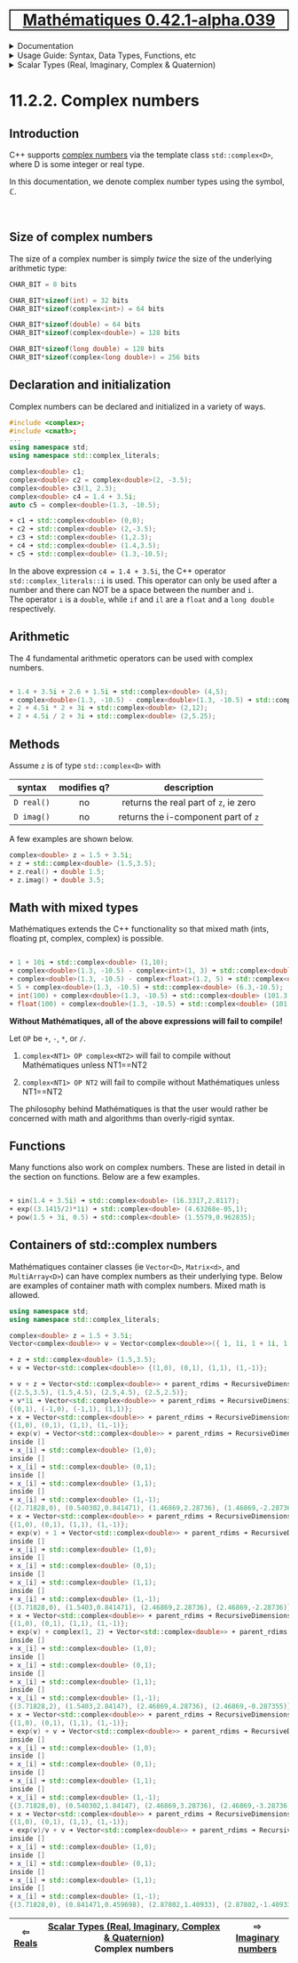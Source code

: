 [<h1 style='border: 2px solid; text-align: center'>Mathématiques 0.42.1-alpha.039</h1>](../../../../README.md)

<details>

<summary>Documentation</summary>

# [Documentation](../../../README.md)<br>
Chapter 1. [License](../../../license/README.md)<br>
Chapter 2. [About](../../../about/README.md)<br>
Chapter 3. [Why?](../../../why/README.md)<br>
Chapter 4. [Objectives](../../../objectives/README.md)<br>
Chapter 5. [Versioning](../../../versioning/README.md)<br>
Chapter 6. [Status & Release Notes](../../../status-release/README.md)<br>
Chapter 7. [Upcoming Development](../../../development-schedule/README.md)<br>
Chapter 8. [Introduction with Examples](../../../intro/README.md)<br>
Chapter 9. [Installation](../../../installation/README.md)<br>
Chapter 10. [Your First Mathématiques Project](../../../first-project/README.md)<br>
Chapter 11. _Usage Guide: Syntax, Data Types, Functions, etc_ <br>
Chapter 12. [Benchmarks](../../../benchmarks/README.md)<br>
Chapter 13. [Tests](../../../test/README.md)<br>
Chapter 14. [Developer Guide: Modifying and Extending Mathématiques](../../../developer-guide/README.md)<br>


</details>



<details>

<summary>Usage Guide: Syntax, Data Types, Functions, etc</summary>

# [11. Usage Guide: Syntax, Data Types, Functions, etc](../../README.md)<br>
11.1. [Usage Guide Notation](../../notation/README.md)<br>
11.2. _Scalar Types (Real, Imaginary, Complex & Quaternion)_ <br>
11.3. [Container Types (Vector, Matrix & MultiArray)](../../multiarrays/README.md)<br>
11.4. [Operators](../../operators/README.md)<br>
11.5. [Functions](../../functions/README.md)<br>
11.6. [Linear Algebra](../../linear-algebra/README.md)<br>
11.7. [Indexing, Masks, and Sorting](../../indexing-sorting/README.md)<br>
11.8. [Ranges and Grids](../../ranges-grids/README.md)<br>
11.9. [Calculus](../../calculus/README.md)<br>
11.10. [Vector Calculus](../../vector-calculus/README.md)<br>
11.11. [MultiArray Calculus](../../tensor-calculus/README.md)<br>
11.12. [Display of Results](../../display/README.md)<br>
11.13. [FILE I/O](../../file-io/README.md)<br>
11.14. [Debug Modes](../../debug/README.md)<br>


</details>



<details>

<summary>Scalar Types (Real, Imaginary, Complex & Quaternion)</summary>

# [11.2. Scalar Types (Real, Imaginary, Complex & Quaternion)](../README.md)<br>
11.2.1. [Reals](../real/README.md)<br>
11.2.2. _Complex numbers_ <br>
11.2.3. [Imaginary numbers](../imaginary/README.md)<br>
11.2.4. [Quaternions](../quaternion/README.md)<br>


</details>



# 11.2.2. Complex numbers



## Introduction
C++ supports [complex numbers](https://mathworld.wolfram.com/ComplexNumber.html) via the template class `std::complex<D>`, where D is some integer or real type. 

In this documentation, we denote complex number types using the symbol, ℂ.

<br>

## Size of complex numbers
The size of a complex number is simply _twice_ the size of the underlying arithmetic type:


```C++
CHAR_BIT = 8 bits

CHAR_BIT*sizeof(int) = 32 bits
CHAR_BIT*sizeof(complex<int>) = 64 bits

CHAR_BIT*sizeof(double) = 64 bits
CHAR_BIT*sizeof(complex<double>) = 128 bits

CHAR_BIT*sizeof(long double) = 128 bits
CHAR_BIT*sizeof(complex<long double>) = 256 bits

```
## Declaration and initialization
Complex numbers can be declared and initialized in a variety of ways.


```C++
#include <complex>;
#include <cmath>;
...
using namespace std;
using namespace std::complex_literals;

complex<double> c1;
complex<double> c2 = complex<double>(2, -3.5);
complex<double> c3(1, 2.3);
complex<double> c4 = 1.4 + 3.5i;
auto c5 = complex<double>(1.3, -10.5);

☀ c1 ➜ std::complex<double> (0,0);
☀ c2 ➜ std::complex<double> (2,-3.5);
☀ c3 ➜ std::complex<double> (1,2.3);
☀ c4 ➜ std::complex<double> (1.4,3.5);
☀ c5 ➜ std::complex<double> (1.3,-10.5);
```
In the above expression `c4 = 1.4 + 3.5i`, the C++ operator `std::complex_literals::i` is used. 
This operator can only be used after a number and there can NOT be a space between the number and `i`.  
The operator `i` is a `double`, while `if` and `il` are a `float` and a `long double` respectively.

## Arithmetic
The 4 fundamental arithmetic operators can be used with complex numbers.
```C++

☀ 1.4 + 3.5i + 2.6 + 1.5i ➜ std::complex<double> (4,5);
☀ complex<double>(1.3, -10.5) - complex<double>(1.3, -10.5) ➜ std::complex<double> (0,0);
☀ 2 + 4.5i * 2 + 3i ➜ std::complex<double> (2,12);
☀ 2 + 4.5i / 2 + 3i ➜ std::complex<double> (2,5.25);

```
## Methods
Assume `z`  is of type `std::complex<D>` with 

| syntax | modifies q? | description | 
| :---: | :---: | :---: | 
| `D real()` | no | returns the real part of `z`, ie zero | 
| `D imag()` | no | returns the i-component part of `z` | 
A few examples are shown below.

```C++
complex<double> z = 1.5 + 3.5i;
☀ z ➜ std::complex<double> (1.5,3.5);
☀ z.real() ➜ double 1.5;
☀ z.imag() ➜ double 3.5;
```
## Math with mixed types
Mathématiques extends the C++ functionality so that mixed math (ints, floating pt, complex<int>, complex<floating pt>) is possible.
```C++

☀ 1 + 10i ➜ std::complex<double> (1,10);
☀ complex<double>(1.3, -10.5) - complex<int>(1, 3) ➜ std::complex<double> (0.3,-13.5);
☀ complex<double>(1.3, -10.5) - complex<float>(1.2, 5) ➜ std::complex<double> (0.1,-15.5);
☀ 5 + complex<double>(1.3, -10.5) ➜ std::complex<double> (6.3,-10.5);
☀ int(100) + complex<double>(1.3, -10.5) ➜ std::complex<double> (101.3,-10.5);
☀ float(100) + complex<double>(1.3, -10.5) ➜ std::complex<double> (101.3,-10.5);

```
**Without Mathématiques, all of the above expressions will fail to compile!**

Let `OP` be `+`, `-`, `*`, or `/`.

1. `complex<NT1> OP complex<NT2>` will fail to compile without Mathématiques unless NT1==NT2

1. `complex<NT1> OP NT2` will fail to compile without Mathématiques unless NT1==NT2


The philosophy behind Mathématiques is that the user would rather be concerned with math and algorithms than overly-rigid syntax.


## Functions

Many functions also work on complex numbers.  These are listed in detail in the section on functions.
Below are a few examples.


```C++

☀ sin(1.4 + 3.5i) ➜ std::complex<double> (16.3317,2.8117);
☀ exp((3.1415/2)*1i) ➜ std::complex<double> (4.63268e-05,1);
☀ pow(1.5 + 3i, 0.5) ➜ std::complex<double> (1.5579,0.962835);

```
## Containers of std::complex numbers

Mathématiques container classes (ie `Vector<D>`, `Matrix<d>`, and `MultiArray<D>`) can have complex numbers as their underlying type.
Below are examples of container math with complex numbers.  Mixed math is allowed.


```C++
using namespace std;
using namespace std::complex_literals;

complex<double> z = 1.5 + 3.5i;
Vector<complex<double>> v = Vector<complex<double>>({ 1, 1i, 1 + 1i, 1 - 1i });

☀ z ➜ std::complex<double> (1.5,3.5);
☀ v ➜ Vector<std::complex<double>> {(1,0), (0,1), (1,1), (1,-1)};

☀ v + z ➜ Vector<std::complex<double>> ☀ parent_rdims ➜ RecursiveDimensions {4};
{(2.5,3.5), (1.5,4.5), (2.5,4.5), (2.5,2.5)};
☀ v*1i ➜ Vector<std::complex<double>> ☀ parent_rdims ➜ RecursiveDimensions {4};
{(0,1), (-1,0), (-1,1), (1,1)};
☀ x ➜ Vector<std::complex<double>> ☀ parent_rdims ➜ RecursiveDimensions {4};
{(1,0), (0,1), (1,1), (1,-1)};
☀ exp(v) ➜ Vector<std::complex<double>> ☀ parent_rdims ➜ RecursiveDimensions {4};
inside []
☀ x_[i] ➜ std::complex<double> (1,0);
inside []
☀ x_[i] ➜ std::complex<double> (0,1);
inside []
☀ x_[i] ➜ std::complex<double> (1,1);
inside []
☀ x_[i] ➜ std::complex<double> (1,-1);
{(2.71828,0), (0.540302,0.841471), (1.46869,2.28736), (1.46869,-2.28736)};
☀ x ➜ Vector<std::complex<double>> ☀ parent_rdims ➜ RecursiveDimensions {4};
{(1,0), (0,1), (1,1), (1,-1)};
☀ exp(v) + 1 ➜ Vector<std::complex<double>> ☀ parent_rdims ➜ RecursiveDimensions {4};
inside []
☀ x_[i] ➜ std::complex<double> (1,0);
inside []
☀ x_[i] ➜ std::complex<double> (0,1);
inside []
☀ x_[i] ➜ std::complex<double> (1,1);
inside []
☀ x_[i] ➜ std::complex<double> (1,-1);
{(3.71828,0), (1.5403,0.841471), (2.46869,2.28736), (2.46869,-2.28736)};
☀ x ➜ Vector<std::complex<double>> ☀ parent_rdims ➜ RecursiveDimensions {4};
{(1,0), (0,1), (1,1), (1,-1)};
☀ exp(v) + complex(1, 2) ➜ Vector<std::complex<double>> ☀ parent_rdims ➜ RecursiveDimensions {4};
inside []
☀ x_[i] ➜ std::complex<double> (1,0);
inside []
☀ x_[i] ➜ std::complex<double> (0,1);
inside []
☀ x_[i] ➜ std::complex<double> (1,1);
inside []
☀ x_[i] ➜ std::complex<double> (1,-1);
{(3.71828,2), (1.5403,2.84147), (2.46869,4.28736), (2.46869,-0.287355)};
☀ x ➜ Vector<std::complex<double>> ☀ parent_rdims ➜ RecursiveDimensions {4};
{(1,0), (0,1), (1,1), (1,-1)};
☀ exp(v) + v ➜ Vector<std::complex<double>> ☀ parent_rdims ➜ RecursiveDimensions {4};
inside []
☀ x_[i] ➜ std::complex<double> (1,0);
inside []
☀ x_[i] ➜ std::complex<double> (0,1);
inside []
☀ x_[i] ➜ std::complex<double> (1,1);
inside []
☀ x_[i] ➜ std::complex<double> (1,-1);
{(3.71828,0), (0.540302,1.84147), (2.46869,3.28736), (2.46869,-3.28736)};
☀ x ➜ Vector<std::complex<double>> ☀ parent_rdims ➜ RecursiveDimensions {4};
{(1,0), (0,1), (1,1), (1,-1)};
☀ exp(v)/v + v ➜ Vector<std::complex<double>> ☀ parent_rdims ➜ RecursiveDimensions {4};
inside []
☀ x_[i] ➜ std::complex<double> (1,0);
inside []
☀ x_[i] ➜ std::complex<double> (0,1);
inside []
☀ x_[i] ➜ std::complex<double> (1,1);
inside []
☀ x_[i] ➜ std::complex<double> (1,-1);
{(3.71828,0), (0.841471,0.459698), (2.87802,1.40933), (2.87802,-1.40933)};
```


| ⇦ <br />[Reals](../real/README.md)  | [Scalar Types (Real, Imaginary, Complex & Quaternion)](../README.md)<br />Complex numbers<br /><img width=1000/> | ⇨ <br />[Imaginary numbers](../imaginary/README.md)   |
| ------------ | :-------------------------------: | ------------ |

